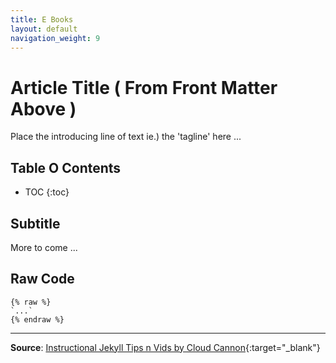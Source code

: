 ```yaml
---
title: E Books
layout: default
navigation_weight: 9
---
```

# Article Title ( From Front Matter Above )

Place the introducing line of text ie.) the 'tagline' here ...

## Table O Contents

- TOC
{:toc}

## Subtitle

More to come ...

## Raw Code

```liquid
{% raw %}
`...`
{% endraw %}
```

***

**Source**: [Instructional Jekyll Tips n Vids by Cloud Cannon](https://learn.cloudcannon.com/){:target="_blank"}
